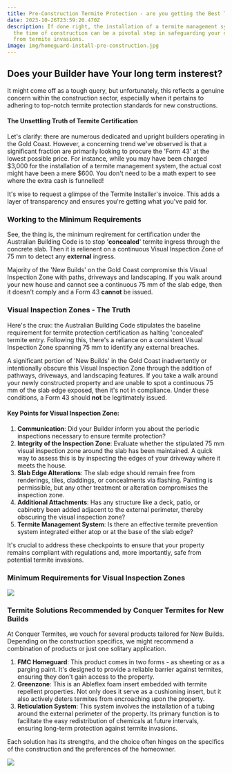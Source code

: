 ```yaml
---
title: Pre-Construction Termite Protection - are you getting the Best Treatment?
date: 2023-10-26T23:59:20.470Z
description: If done right, the installation of a termite management system at
  the time of construction can be a pivotal step in safeguarding your new home
  from termite invasions.
image: img/homeguard-install-pre-construction.jpg
---
```

## Does your Builder have Your long term insterest?

It might come off as a tough query, but unfortunately, this reflects a genuine concern within the construction sector, especially when it pertains to adhering to top-notch termite protection standards for new constructions.

#### The Unsettling Truth of Termite Certification

Let's clarify: there are numerous dedicated and upright builders operating in the Gold Coast. However, a concerning trend we've observed is that a significant fraction are primarily looking to procure the 'Form 43' at the lowest possible price. For instance, while you may have been charged $3,000 for the installation of a termite management system, the actual cost might have been a mere $600. You don't need to be a math expert to see where the extra cash is funnelled!

It's wise to request a glimpse of the Termite Installer's invoice. This adds a layer of transparency and ensures you're getting what you've paid for.

### Working to the Minimum Requirements

See, the thing is, the minimum reqirement for certification under the Australian Building Code is to stop '**concealed**' termite ingress through the concrete slab. Then it is relienent on a continuous Visual Inspection Zone of 75 mm to detect any **external** ingress.

Majority of the 'New Builds' on the Gold Coast compromise this Visual Inspection Zone with paths, driveways and landscaping. If you walk around your new house and cannot see a continuous 75 mm of the slab edge, then it doesn't comply and a Form 43 **cannot** be issued. 

### Visual Inspection Zones - The Truth

Here's the crux: the Australian Building Code stipulates the baseline requirement for termite protection certification as halting 'concealed' termite entry. Following this, there's a reliance on a consistent Visual Inspection Zone spanning 75 mm to identify any external breaches.

A significant portion of 'New Builds' in the Gold Coast inadvertently or intentionally obscure this Visual Inspection Zone through the addition of pathways, driveways, and landscaping features. If you take a walk around your newly constructed property and are unable to spot a continuous 75 mm of the slab edge exposed, then it's not in compliance. Under these conditions, a Form 43 should **not** be legitimately issued.

#### Key Points for Visual Inspection Zone:

1. **Communication**: Did your Builder inform you about the periodic inspections necessary to ensure termite protection?
2. **Integrity of the Inspection Zone**: Evaluate whether the stipulated 75 mm visual inspection zone around the slab has been maintained. A quick way to assess this is by inspecting the edges of your driveway where it meets the house.
3. **Slab Edge Alterations**: The slab edge should remain free from renderings, tiles, claddings, or concealments via flashing. Painting is permissible, but any other treatment or alteration compromises the inspection zone.
4. **Additional Attachments**: Has any structure like a deck, patio, or cabinetry been added adjacent to the external perimeter, thereby obscuring the visual inspection zone?
5. **Termite Management System**: Is there an effective termite prevention system integrated either atop or at the base of the slab edge?

It's crucial to address these checkpoints to ensure that your property remains compliant with regulations and, more importantly, safe from potential termite invasions.

### Minimum Requirements for Visual Inspection Zones 

![](img/measurement-diagram-external-structure-for-fb.jpg)

### Termite Solutions Recommended by Conquer Termites for New Builds

At Conquer Termites, we vouch for several products tailored for New Builds. Depending on the construction specifics, we might recommend a combination of products or just one solitary application.

1. **FMC Homeguard**: This product comes in two forms - as sheeting or as a parging paint. It's designed to provide a reliable barrier against termites, ensuring they don't gain access to the property.
2. **Greenzone**: This is an Ableflex foam insert embedded with termite repellent properties. Not only does it serve as a cushioning insert, but it also actively deters termites from encroaching upon the property.
3. **Reticulation System**: This system involves the installation of a tubing around the external perimeter of the property. Its primary function is to facilitate the easy redistribution of chemicals at future intervals, ensuring long-term protection against termite invasions.

Each solution has its strengths, and the choice often hinges on the specifics of the construction and the preferences of the homeowner.

![](img/protectacote-on-concrete-block-wall.jpg)